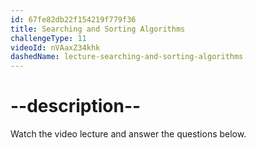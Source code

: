 ```yaml
---
id: 67fe82db22f154219f779f36
title: Searching and Sorting Algorithms
challengeType: 11
videoId: nVAaxZ34khk
dashedName: lecture-searching-and-sorting-algorithms
---
```


# --description--

Watch the video lecture and answer the questions below.


